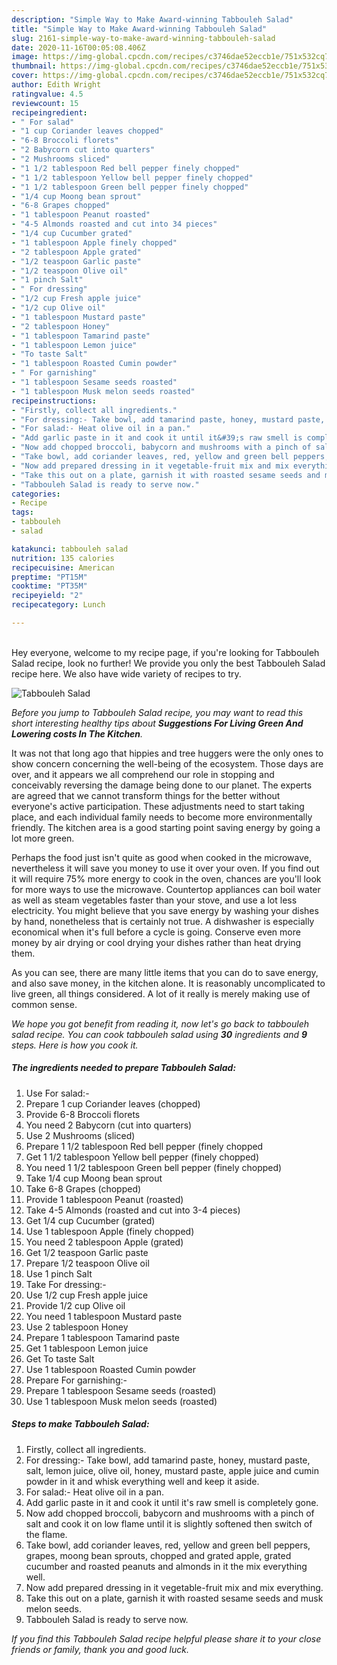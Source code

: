 ```yaml
---
description: "Simple Way to Make Award-winning Tabbouleh Salad"
title: "Simple Way to Make Award-winning Tabbouleh Salad"
slug: 2161-simple-way-to-make-award-winning-tabbouleh-salad
date: 2020-11-16T00:05:08.406Z
image: https://img-global.cpcdn.com/recipes/c3746dae52eccb1e/751x532cq70/tabbouleh-salad-recipe-main-photo.jpg
thumbnail: https://img-global.cpcdn.com/recipes/c3746dae52eccb1e/751x532cq70/tabbouleh-salad-recipe-main-photo.jpg
cover: https://img-global.cpcdn.com/recipes/c3746dae52eccb1e/751x532cq70/tabbouleh-salad-recipe-main-photo.jpg
author: Edith Wright
ratingvalue: 4.5
reviewcount: 15
recipeingredient:
- " For salad"
- "1 cup Coriander leaves chopped"
- "6-8 Broccoli florets"
- "2 Babycorn cut into quarters"
- "2 Mushrooms sliced"
- "1 1/2 tablespoon Red bell pepper finely chopped"
- "1 1/2 tablespoon Yellow bell pepper finely chopped"
- "1 1/2 tablespoon Green bell pepper finely chopped"
- "1/4 cup Moong bean sprout"
- "6-8 Grapes chopped"
- "1 tablespoon Peanut roasted"
- "4-5 Almonds roasted and cut into 34 pieces"
- "1/4 cup Cucumber grated"
- "1 tablespoon Apple finely chopped"
- "2 tablespoon Apple grated"
- "1/2 teaspoon Garlic paste"
- "1/2 teaspoon Olive oil"
- "1 pinch Salt"
- " For dressing"
- "1/2 cup Fresh apple juice"
- "1/2 cup Olive oil"
- "1 tablespoon Mustard paste"
- "2 tablespoon Honey"
- "1 tablespoon Tamarind paste"
- "1 tablespoon Lemon juice"
- "To taste Salt"
- "1 tablespoon Roasted Cumin powder"
- " For garnishing"
- "1 tablespoon Sesame seeds roasted"
- "1 tablespoon Musk melon seeds roasted"
recipeinstructions:
- "Firstly, collect all ingredients."
- "For dressing:- Take bowl, add tamarind paste, honey, mustard paste, salt, lemon juice, olive oil, honey, mustard paste, apple juice and cumin powder in it and whisk everything well and keep it aside."
- "For salad:- Heat olive oil in a pan."
- "Add garlic paste in it and cook it until it&#39;s raw smell is completely gone."
- "Now add chopped broccoli, babycorn and mushrooms with a pinch of salt and cook it on low flame until it is slightly softened then switch of the flame."
- "Take bowl, add coriander leaves, red, yellow and green bell peppers, grapes, moong bean sprouts, chopped and grated apple, grated cucumber and roasted peanuts and almonds in it the mix everything well."
- "Now add prepared dressing in it vegetable-fruit mix and mix everything."
- "Take this out on a plate, garnish it with roasted sesame seeds and musk melon seeds."
- "Tabbouleh Salad is ready to serve now."
categories:
- Recipe
tags:
- tabbouleh
- salad

katakunci: tabbouleh salad 
nutrition: 135 calories
recipecuisine: American
preptime: "PT15M"
cooktime: "PT35M"
recipeyield: "2"
recipecategory: Lunch

---
```

<br>
Hey everyone, welcome to my recipe page, if you're looking for Tabbouleh Salad recipe, look no further! We provide you only the best Tabbouleh Salad recipe here. We also have wide variety of recipes to try.
<br>


![Tabbouleh Salad](https://img-global.cpcdn.com/recipes/c3746dae52eccb1e/751x532cq70/tabbouleh-salad-recipe-main-photo.jpg)

<i>Before you jump to Tabbouleh Salad recipe, you may want to read this short interesting healthy tips about 
<strong>Suggestions For Living Green And Lowering costs In The Kitchen</strong>.</i>
</br>

It was not that long ago that hippies and tree huggers were the only ones to show concern concerning the well-being of the ecosystem. Those days are over, and it appears we all comprehend our role in stopping and conceivably reversing the damage being done to our planet. The experts are agreed that we cannot transform things for the better without everyone's active participation. These adjustments need to start taking place, and each individual family needs to become more environmentally friendly. The kitchen area is a good starting point saving energy by going a lot more green.

Perhaps the food just isn't quite as good when cooked in the microwave, nevertheless it will save you money to use it over your oven. If you find out it will require 75% more energy to cook in the oven, chances are you'll look for more ways to use the microwave. Countertop appliances can boil water as well as steam vegetables faster than your stove, and use a lot less electricity. You might believe that you save energy by washing your dishes by hand, nonetheless that is certainly not true. A dishwasher is especially economical when it's full before a cycle is going. Conserve even more money by air drying or cool drying your dishes rather than heat drying them.

As you can see, there are many little items that you can do to save energy, and also save money, in the kitchen alone. It is reasonably uncomplicated to live green, all things considered. A lot of it really is merely making use of common sense.


<i>We hope you got benefit from reading it, now let's go back to tabbouleh salad recipe. You can cook tabbouleh salad using <strong>30</strong> ingredients and <strong>9</strong> steps. Here is how you cook it.
</i>

##### The ingredients needed to prepare Tabbouleh Salad:

1. Use  For salad:-
1. Prepare 1 cup Coriander leaves (chopped)
1. Provide 6-8 Broccoli florets
1. You need 2 Babycorn (cut into quarters)
1. Use 2 Mushrooms (sliced)
1. Prepare 1 1/2 tablespoon Red bell pepper (finely chopped
1. Get 1 1/2 tablespoon Yellow bell pepper (finely chopped)
1. You need 1 1/2 tablespoon Green bell pepper (finely chopped)
1. Take 1/4 cup Moong bean sprout
1. Take 6-8 Grapes (chopped)
1. Provide 1 tablespoon Peanut (roasted)
1. Take 4-5 Almonds (roasted and cut into 3-4 pieces)
1. Get 1/4 cup Cucumber (grated)
1. Use 1 tablespoon Apple (finely chopped)
1. You need 2 tablespoon Apple (grated)
1. Get 1/2 teaspoon Garlic paste
1. Prepare 1/2 teaspoon Olive oil
1. Use 1 pinch Salt
1. Take  For dressing:-
1. Use 1/2 cup Fresh apple juice
1. Provide 1/2 cup Olive oil
1. You need 1 tablespoon Mustard paste
1. Use 2 tablespoon Honey
1. Prepare 1 tablespoon Tamarind paste
1. Get 1 tablespoon Lemon juice
1. Get To taste Salt
1. Use 1 tablespoon Roasted Cumin powder
1. Prepare  For garnishing:-
1. Prepare 1 tablespoon Sesame seeds (roasted)
1. Use 1 tablespoon Musk melon seeds (roasted)


##### Steps to make Tabbouleh Salad:

1. Firstly, collect all ingredients.
1. For dressing:- Take bowl, add tamarind paste, honey, mustard paste, salt, lemon juice, olive oil, honey, mustard paste, apple juice and cumin powder in it and whisk everything well and keep it aside.
1. For salad:- Heat olive oil in a pan.
1. Add garlic paste in it and cook it until it&#39;s raw smell is completely gone.
1. Now add chopped broccoli, babycorn and mushrooms with a pinch of salt and cook it on low flame until it is slightly softened then switch of the flame.
1. Take bowl, add coriander leaves, red, yellow and green bell peppers, grapes, moong bean sprouts, chopped and grated apple, grated cucumber and roasted peanuts and almonds in it the mix everything well.
1. Now add prepared dressing in it vegetable-fruit mix and mix everything.
1. Take this out on a plate, garnish it with roasted sesame seeds and musk melon seeds.
1. Tabbouleh Salad is ready to serve now.


<i>If you find this Tabbouleh Salad recipe helpful please share it to your close friends or family, thank you and good luck.</i>
